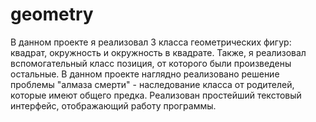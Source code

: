 # geometry
В данном проекте я реализовал 3 класса геометрических фигур: квадрат, окружность и окружность в квадрате. Также, я реализовал вспомогательный класс позиция, от которого были произведены остальные. В данном проекте наглядно реализовано решение проблемы "алмаза смерти" - наследование класса от родителей, которые имеют общего предка. Реализован простейший текстовый интерфейс, отображающий работу программы.
